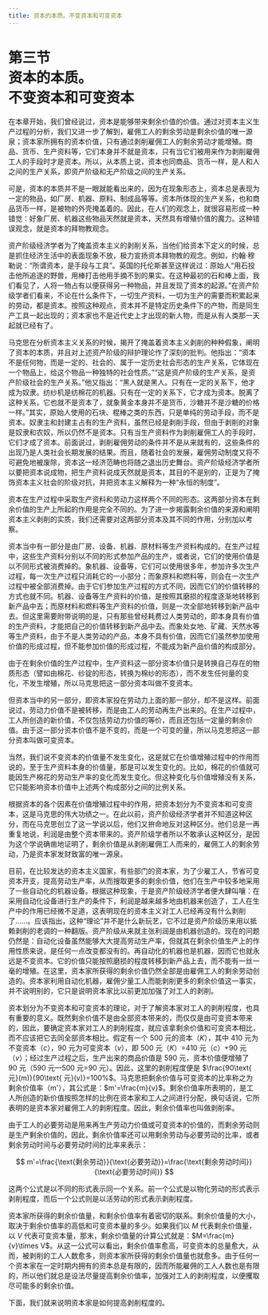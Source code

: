 ```yaml
---
title: 资本的本质。不变资本和可变资本
---
```


# 第三节<br>**资本的本质。<br>不变资本和可变资本**

在本章开始，我们曾经说过，资本是能够带来剩余价值的价值。通过对资本主义生产过程的分析，我们又进一步了解到，雇佣工人的剩余劳动是剩余价值的唯一源泉；资本家所拥有的资本价值，只有通过剥削雇佣工人的剩余劳动才能增殖。商品、货币、生产资料等，它们本身并不就是资本，只有当它们被用来作为剥削雇佣工人的手段时才是资本。所以，从本质上说，资本也同商品、货币一样，是人和人之间的生产关系，即资产阶级和无产阶级之间的生产关系。

可是，资本的本质并不是一眼就能看出来的，因为在现象形态上，资本总是表现为一定的物品，如厂房、机器、原料、制成品等等。资本所体现的生产关系，也和商品货币一样，是被物的外壳掩盖着的。因此，在人们的观念上，就很容易形成一种错觉：好象厂房、机器这些物品天然就是资本，天然具有增殖价值的魔力。这种错误观念，就是资本的拜物教观念。

资产阶级经济学者为了掩盖资本主义的剥削关系，当他们给资本下定义的时候，总是抓住经济生活中的表面现象不放，极力宣扬资本拜物教的观念。例如，约翰·穆勒说：“所谓资本，是手段与工具”。英国的托伦斯甚至这样说过：原始人“用石投击他所追逐的野兽，用棒打击他用手摘不到的果实。在这种最初的石和棒上面，我们看见了，人将一物占有以便获得另一种物品，并且发现了资本的起源。”在资产阶级学者们看来，不论在什么条件下，一切生产资料，一切为生产的需要而积累起来的劳动，都是资本。按照这种观点，资本并不是特定历史条件下的产物，而是同生产工具一起出现的；资本家也不是近代史上才出现的新人物，而是从有人类那一天起就已经有了。

马克思在分析资本主义关系的时候，揭开了掩盖着资本主义剥削的种种假象，阐明了资本的本质，并且对上述资产阶级的辩护理论作了深刻的批判。他指出：“资本不是任何物，而是一定的、社会的、属于一定历史社会形态的生产关系，它体现在一个物品上，给这个物品一种独特的社会性质。”“这是资产阶级的生产关系，是资产阶级社会的生产关系。”他又指出：“黑人就是黑人。只有在一定的关系下，他才成为奴隶。纺纱机是纺棉花的机器。只有在一定的关系下，它才成为资本。脱离了这种关系，它也就不是资本了，就象黄金本身并不是货币，沙糖并不是沙糖的价格一样。”其实，原始人使用的石块、棍棒之类的东西，只是单纯的劳动手段，而不是资本。奴隶主和封建主占有的生产资料，虽然已经是剥削手段，但由于剥削的对象是奴隶和农奴，所以仍然不是资本。只有当生产资料作为剥削雇佣工人的手段时，它们才成了资本。前面说过，剥削雇佣劳动的条件并不是从来就有的，这些条件的出现乃是人类社会长期发展的结果。而且，随着社会的发展，雇佣劳动制度又将不可避免地被废除，资本这一经济范畴也将随之退出历史舞台。资产阶级经济学者所以要把资本说成物，把生产资料说成天然就是资本，其目的不是别的，正是为了掩饰资本主义社会的阶级对抗，并把资本主义解释为一种“永恒的制度”。

资本在生产过程中采取生产资料和劳动力这样两个不同的形态。这两部分资本在剩余价值的生产上所起的作用是完全不同的。为了进一步揭露剩余价值的来源和阐明资本主义剥削的实质，我们还需要对这两部分资本及其不同的作用，分别加以考察。

资本当中有一部分是由厂房、设备、机器、原材料等生产资料构成的。在生产过程中，这些生产资料分别以不同的形式参加产品的生产，或者说，它们的使用价值是以不同形式被消费掉的。象机器、设备等，它们可以使用很多年，参加许多次生产过程，每一次生产过程只消耗它的一小部分；而象原料和燃料等，则会在一次生产过程中被全部消费掉。由于它们参加生产过程的方式不同，因而它们的价值转移的方式也就不同。机器、设备等生产资料的价值，是按照其磨损的程度逐渐地转移到新产品中去；而原材料和燃料等生产资料的价值，则是一次全部地转移到新产品中去。但这里需要附带说明的是，只有那些曾经耗费过人类劳动的，即本身具有价值的生产资料，才能把自己的价值转移到新产品中去。而象处女地、矿藏、天然水等等生产资料，由于不是人类劳动的产品，本身不具有价值，因而它们虽然参加使用价值的形成过程，但不能参加价值的形成过程，不能成为新产品价值的构成部分。

由于在剩余价值的生产过程中，生产资料这一部分资本价值只是转换自己存在的物质形态（譬如由棉花、纱锭的形态，转换为棉纱的形态），而不发生任何量的变化，不发生增殖，所以马克思把这一部分资本叫做不变资本。

但资本当中的另一部分，即资本家投在劳动力上面的那一部分，却不是这样。前面说过，劳动力价值不是被转移，而是由工人的劳动再生产出来的。在生产过程中，工人所创造的新价值，不仅包括劳动力价值的等价，而且还包括一定量的剩余价值。由于这一部分资本价值不是不变的，而是一个可变的量，所以马克思把这一部分资本叫做可变资本。

当然，我们说不变资本的价值量不发生变化，这是就它在价值增殖过程中的作用而说的，至于生产资料本身的价值量，那是可以发生变化的。比如，棉花的价值就可能因生产棉花的劳动生产率的变化而发生变化。但这种变化与价值增殖没有关系，它只能影响资本价值中上述两个构成部分之间的比例关系。

根据资本的各个因素在价值增殖过程中的作用，把资本划分为不变资本和可变资本，这是马克思的伟大功绩之一。在此以前，资产阶级经济学者并不知道这种区分，而在马克思创立了这一学说以后，他们又拚命地反对这种区分。他们总是一再重复地说，利润是由整个资本带来的。资产阶级学者所以不敢承认这种区分，是因为这个学说确凿地证明了，剩余价值是从剥削雇佣工人而来的，雇佣工人的剩余劳动，乃是资本家发财致富的唯一源泉。

目前，在比较发达的资本主义国家，有些部门的资本家，为了少雇工人，节省可变资本开支，提高劳动生产率，从而搜取更多的剩余价值，他们在生产中较多地采用了一些自动化的机器设备。根据这种现象，于是资产阶级经济学者便大肆叫嚷：在采用自动化设备进行生产的条件下，利润是越来越多地由机器来创造了，工人在生产中的作用已经微不足道，这表明现在的资本主义对工人已经再没有什么剥削了……。应该指出，这种“理论”并不是什么新玩艺，它不过是资产阶级历来用以抵赖剥削的老调的一种翻版。资产阶级从来就主张利润是由机器创造的。现在的问题仍然是：自动化设备虽然能够大大提高劳动生产率，但就其在剩余价值生产上的作用性质来说，是任何一点改变都没有的。再自动化的机器也是机器，因而它也就永远是不变资本。它的价值只能按照磨损的程度转移到新产品上去，而不能有一丝一毫的增殖。在这里，资本家所获得的剩余价值仍然全部是由雇佣工人的剩余劳动创造的。资本家利用自动化机器，雇佣少量工人而能剥削更多的剩余价值这一事实，并不说明别的，它只是说明资本家比以前更加加强了对工人的剥削。

资本划分为不变资本和可变资本的理论，对于了解资本家对工人的剥削程度，也具有重要的意义。既然剩余价值不是由全部资本带来的，而仅仅是由可变资本带来的，因此，要确定资本家对工人的剥削程度，就应该拿剩余价值和可变资本相比，而不应该把它去同全部资本相比。假定有一个 500 元的资本（$K$），其中 410 元为不变资本（$c$），90 元为可变资本（$v$），即 500 元（$K$）=410 元（$c$）+90 元（$v$）；经过生产过程之后，生产出来的商品价值是 590 元，资本价值便增殖了 90 元（590 元—500 元=90 元）。因此，这里的剥削程度便是 $\frac{90\text{ 元}(m)}{90\text{ 元}(v)}=100%$。马克思把剩余价值与可变资本的比率称之为剩余价值率（m'），其公式是：$m'=\frac{m}{v}$。剩余价值率所表明的，是工人所创造的新价值按照怎样的比例在资本家和工人之间进行分配，换句话说，它所表明的是资本家对雇佣工人的剥削程度。因此，剩余价值率也叫做剥削率。

由于工人的必要劳动是用来再生产劳动力价值或可变资本的价值的，而剩余劳动则是生产剩余价值的，因此，剩余价值率还可以用剩余劳动与必要劳动的比率，或者剩余劳动时间与必要劳动时间的比率来表示：

$$
m'=\frac{\text{剩余劳动}}{\text{必要劳动}}=\frac{\text{剩余劳动时间}}{\text{必要劳动时间}}
$$

这两个公式是以不同的形式表示同一个关系。前一个公式是以物化劳动的形式表示剥削程度，而后一个公式则是以活劳动的形式表示剥削程度。

资本家所获得的剩余价值量，和剩余价值率有着密切的联系。剩余价值量的大小，取决于剩余价值率的高低和可变资本量的多少。如果我们以 $M$ 代表剩余价值量，以 $V$ 代表可变资本量，那末，剩余价值量的计算公式就是：$M=\frac{m}{v}\times V$。从这一公式可以看出，剩余价值率愈高，可变资本的总量愈大，从而，被剥削的工人人数愈多，则资本家所获得的剩余价值量也就愈多。由于任何一个资本家在一定时期内拥有的资本总是有限的，因而所能雇佣的工人人数也是有限的，所以他们就总是设法尽量提高剩余价值率，加强对工人的剥削程度，以便攫取尽可能多的剩余价值。

下面，我们就来说明资本家是如何提高剥削程度的。